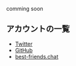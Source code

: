 ---
---

comming soon

## アカウントの一覧

- <a rel="me" href="https://twitter.com/ndxbn">Twitter</a>
- <a rel="me" href="https://github.com/ndxbn">GitHub</a>
- <a rel="me" href="https://best-friends.chat/@ndxbn">best-friends.chat</a>
